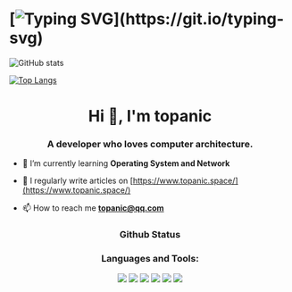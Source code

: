 

# [![Typing SVG](https://readme-typing-svg.demolab.com?font=Fira+Code&pause=1000&width=435&lines=Hi+there+%F0%9F%91%8B!;ToPanic's+States!)](https://git.io/typing-svg)

![GitHub stats](https://github-readme-stats.vercel.app/api?username=topanic&theme=default&show_icons=true&count_private=true)

[![Top Langs](https://github-readme-stats.vercel.app/api/top-langs/?username=topanic&layout=compact)](https://github.com/anuraghazra/github-readme-stats)

<h1 align="center">Hi 👋, I'm topanic</h1>
<h3 align="center">A developer who loves computer architecture.</h3>

- 🌱 I’m currently learning **Operating System and Network**

- 📝 I regularly write articles on [https://www.topanic.space/](https://www.topanic.space/)

- 📫 How to reach me **topanic@qq.com**

<h3 align="center">Github Status</h3>
<p align="left">
</p>

<h3 align="center">Languages and Tools:</h3>

<p align="center">
<img src="https://img.shields.io/badge/C-A8B9CC?&style=for-the-badge&logo=c&logoColor=white"/>
<img src="https://img.shields.io/badge/python-3776AB?style=for-the-badge&logo=python&logoColor=white"/>
<img src="https://img.shields.io/badge/golang-00ADD8?style=for-the-badge&logo=go&logoColor=white"/>
<img src="https://img.shields.io/badge/docker-2496ED?style=for-the-badge&logo=docker&logoColor=white"/>
  <img src="https://img.shields.io/badge/ros-22314E?style=for-the-badge&logo=ros&logoColor=white"/>
  <img src="https://img.shields.io/badge/archlinux-1793D1?style=for-the-badge&logo=archlinux&logoColor=white"/>
</p>

